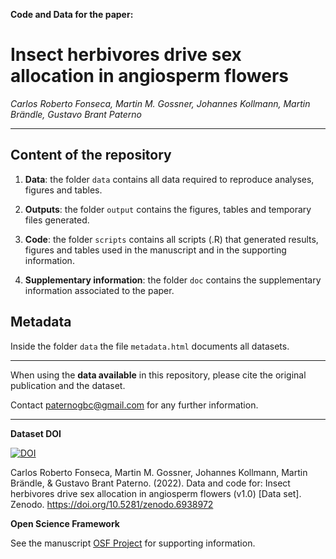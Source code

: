 **Code and Data for the paper:**

# Insect herbivores drive sex allocation in angiosperm flowers

_Carlos Roberto Fonseca, Martin M. Gossner, Johannes Kollmann, Martin Brändle, Gustavo Brant Paterno_

------------------------------------------------------------------------

## Content of the repository

1.  **Data**: the folder `data` contains all data required to reproduce analyses, figures and tables.

2.  **Outputs**: the folder `output` contains the figures, tables and temporary files generated.

3.  **Code**: the folder `scripts` contains all scripts (.R) that generated results, figures and tables used in the manuscript and in the supporting information.  

4.  **Supplementary information**: the folder `doc` contains the supplementary information associated to the paper.
 
## Metadata

Inside the folder `data` the file `metadata.html` documents all datasets.

------------------------------------------------------------------------

When using the **data available** in this repository, please cite the original publication and the dataset.

Contact [paternogbc@gmail.com](mailto:paternogbc@gmail.com) for any further information.

*** 

__Dataset DOI__

[![DOI](https://zenodo.org/badge/DOI/10.5281/zenodo.6938972.svg)](https://doi.org/10.5281/zenodo.6938972)

Carlos Roberto Fonseca, Martin M. Gossner, Johannes Kollmann, Martin Brändle, & Gustavo Brant Paterno. (2022). Data and code for: Insect herbivores drive sex allocation in angiosperm flowers (v1.0) [Data set]. Zenodo. https://doi.org/10.5281/zenodo.6938972

__Open Science Framework__

See the manuscript [OSF Project](https://osf.io/htvgz/) for supporting information.
